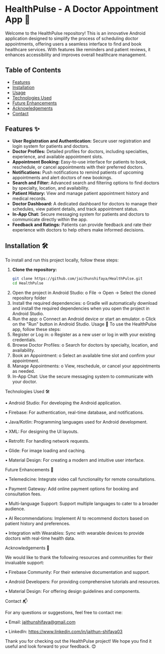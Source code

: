 # HealthPulse - A Doctor Appointment App 🏥

Welcome to the HealthPulse repository! This is an innovative Android application designed to simplify the process of scheduling doctor appointments, oﬀering users a seamless interface to ﬁnd and book healthcare services. With features like reminders and patient reviews, it enhances accessibility and improves overall healthcare management.

## Table of Contents
- [Features](#features)
- [Installation](#installation)
- [Usage](#usage)
- [Technologies Used](#technologies-used)
- [Future Enhancements](#future-enhancements)
- [Acknowledgements](#acknowledgements)
- [Contact](#contact)

## Features ✨
- **User Registration and Authentication:** Secure user registration and login system for patients and doctors.
- **Doctor Profiles:** Detailed profiles for doctors, including specialties, experience, and available appointment slots.
- **Appointment Booking:** Easy-to-use interface for patients to book, reschedule, or cancel appointments with their preferred doctors.
- **Notifications:** Push notifications to remind patients of upcoming appointments and alert doctors of new bookings.
- **Search and Filter:** Advanced search and filtering options to find doctors by specialty, location, and availability.
- **Patient History:** View and manage patient appointment history and medical records.
- **Doctor Dashboard:** A dedicated dashboard for doctors to manage their schedules, view patient details, and track appointment status.
- **In-App Chat:** Secure messaging system for patients and doctors to communicate directly within the app.
- **Feedback and Ratings:** Patients can provide feedback and rate their experience with doctors to help others make informed decisions.

## Installation 🛠️
To install and run this project locally, follow these steps:

1. **Clone the repository:**
   ```bash
   git clone https://github.com/jaithunshifaya/HealthPulse.git
   cd HealthPulse

2.	Open the project in Android Studio:
o	File -> Open -> Select the cloned repository folder
3.	Install the required dependencies:
o	Gradle will automatically download and install the required dependencies when you open the project in Android Studio.
4.	Run the app:
o	Connect an Android device or start an emulator.
o	Click on the "Run" button in Android Studio.
Usage 🚀
To use the HealthPulse app, follow these steps:
1.	Register or Log in:
o	Register as a new user or log in with your existing credentials.
2.	Browse Doctor Profiles:
o	Search for doctors by specialty, location, and availability.
3.	Book an Appointment:
o	Select an available time slot and confirm your appointment.
4.	Manage Appointments:
o	View, reschedule, or cancel your appointments as needed.
5.	In-App Chat:
	Use the secure messaging system to communicate with your doctor.


Technologies Used 🛠️

•	Android Studio: For developing the Android application.

•	Firebase: For authentication, real-time database, and notifications.

•	Java/Kotlin: Programming languages used for Android development.

•	XML: For designing the UI layouts.

•	Retrofit: For handling network requests.

•	Glide: For image loading and caching.

•	Material Design: For creating a modern and intuitive user interface.


Future Enhancements 🔮

•	Telemedicine: Integrate video call functionality for remote consultations.

•	Payment Gateway: Add online payment options for booking and consultation fees.

•	Multi-language Support: Support multiple languages to cater to a broader audience.

•	AI Recommendations: Implement AI to recommend doctors based on patient history and preferences.

•	Integration with Wearables: Sync with wearable devices to provide doctors with real-time health data.


Acknowledgements 🙏

We would like to thank the following resources and communities for their invaluable support:

•	Firebase Community: For their extensive documentation and support.

•	Android Developers: For providing comprehensive tutorials and resources.

•	Material Design: For offering design guidelines and components.

Contact 📬

For any questions or suggestions, feel free to contact me:

•	Email: jaithunshifaya@gmail.com

•	LinkedIn: https://www.linkedin.com/in/jaithun-shifaya03


Thank you for checking out the HealthPulse project! We hope you find it useful and look forward to your feedback. 😊


